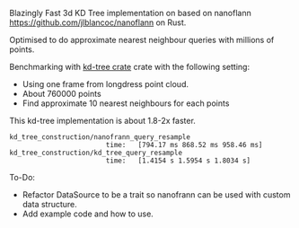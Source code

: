 Blazingly Fast 3d KD Tree implementation on based on nanoflann https://github.com/jlblancoc/nanoflann on Rust. 

Optimised to do approximate nearest neighbour queries with millions of points.

Benchmarking with [kd-tree crate]([https://www.genome.gov/](https://github.com/mrhooray/kdtree-rs)) crate with the following setting: 
- Using one frame from longdress point cloud.
- About 760000 points
- Find approximate 10 nearest neighbours for each points

This kd-tree implementation is about 1.8-2x faster.

```
kd_tree_construction/nanofrann_query_resample
                        time:   [794.17 ms 868.52 ms 958.46 ms]
kd_tree_construction/kd_tree_query_resample
                        time:   [1.4154 s 1.5954 s 1.8034 s]
```

To-Do:
- Refactor DataSource to be a trait so nanofrann can be used with custom data structure.
- Add example code and how to use.
